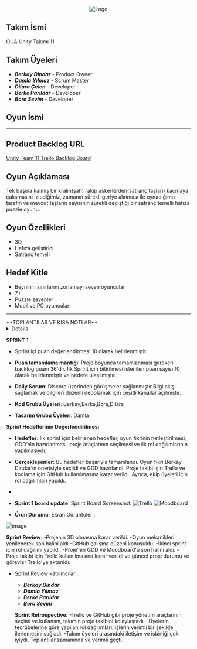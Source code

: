 <p align="center">
  <img src="https://github.com/Berkay97d/OUA_Bootcamp_Group11/assets/94765038/16637ebc-e370-426c-b7bb-5e790c75a110" alt="Logo">
</p>

## Takım İsmi
OUA Unity Takımı 11

## Takım Üyeleri
- ***Berkay Dindar*** - Product Owner
- ***Damla Yılmaz*** - Scrum Master
- ***Dilara Çelen*** - Developer
- ***Berke Parıldar*** - Developer
- ***Bora Sevim*** - Developer

## Oyun İsmi
------------

## Product Backlog URL
[ Unity Team 11 Trello Backlog Board](https://trello.com/b/sZwjzSeZ/%C3%A7ali%C5%9Fma-alani)

## Oyun Açıklaması
Tek başına kalmış bir kralın(şah) rakip askerlerden(satranç taşları)
kaçmaya çalışmasını izlediğimiz, zamanın sürekli geriye alınması ile
oynadığımız tarafın ve mevcut taşların sayısının sürekli değiştiği bir
satranç temelli hafıza puzzle oyunu.

## Oyun Özellikleri
- 3D
- Hafıza geliştirici
- Satranç temelli 


## Hedef Kitle
- Beyninin sınırlarını zorlamayı seven oyuncular
- 7+
- Puzzle sevenler
- Mobil ve PC oyuncuları

-----------------------------------------------------------------------------------------------------------------------------------------
<summary>**TOPLANTILAR VE KISA NOTLAR**</summary>
<details>
 
  
<details>
  <summary>TOPLANTI 1</summary>
## **TOPLANTI 1 (22.06)**
- Eksiksiz katılım ile toplanıldı.
- Ekip üyelerinin tanışması gerçekleşti.
- Üyelerin tecrübeleri doğrultusunda rol dağılımının yapılması yapıldı.
- Github reposu açıldı
- Bir sonraki toplantı günü belirlendi.
- Toplantıya herkesin 1 adet oyun fikri ile gelmesi kararlaştırıldı.
</details>
<details>
  <summary>TOPLANTI 2</summary>

## **TOPLANTI 2 (29.06)**
- Eksiksiz katılım ile toplanıldı.
- Oyun fikirleri tartışıldı
- Berkay Dindar'ın oyun fikri oy birliği ile kabul edildi.
- GDD'nin hazırlanıp herkes tarafından okunması için gerekli tarihler belirlendi.
- Bir Sonraki toplantı tarihi belirlendi.
- Bir sonraki toplantıya herkesin GDD'ye hakim olarak ve oyunla ilgili yeni fikirler ile gelmesi istendi.
- Dilara Çelen bir sonraki toplantıya katılamayabileceğini belirtti.
### OYUN FİKİRLERİ
- Berke Parıldar
Farm oyunu
Npc'ler var 
Ürünleri satabileceğimiz, alabileceğimiz pazar var
ürünler ekiliyor belli bir süre içerisinde ürünler çıkıyor
Görev sistemi var
görevler yapılmadıkça olumsuz etkileri olacak

- Dilara Çelen
Sıra tabanlı dövüş sistemi
Ronin-efendisinin intikamını almaya çalışıyor

- Damla Yılmaz
Deniz temalı part oyunu
içerisinde farklı harita ve mini gameler var 
karakter ve gemi özelleştirmeleri
local 

- Bora Sevim
Hikayeli bir oyun 
Dikdörtgenlerden oluşan haritada ilerleme
her kare içerisinde karakter özelliklerini test eden görevler var
başarı durumuna göre yetenek güçlendirme veya zayıflatma var
oyun sonu boss fight

- Berkay Dindar
Satranç puzzle ( hikayeli)
Hamle sayacı , Süre sayacı
Strateji 
Her iterasyonda da yapılacak hamleler oyuncu tarafından belirlenecek

    
</details>

<details>
  <summary>TOPLANTI 3</summary>

## **TOPLANTI 3 (04.07)**


- Dilara Çelen harici eksiksiz toplandı.
- Projenin 3D olması kararlaştırıldı.
- Oyun mekaniklerinde ufak çaplı değişikliklere gidildi.
- Github çalışma düzeni konuşuldu.
- ikinci Sprint için rol dağılımı yapıldı.
- Proje'nin GDD ve Moodboard'u son halini aldı.
- Proje takibi için trello uygulamasının kullanılmasına karar verildi ve güncel proje durumu ve görevler trelloya aktarıldı


  ### Rol Dağılımı
- Berke Parıldar: Sıra tabanlı oynanış sistemi
- Bora Sevim: Satranç taşlarının hareketi ve ateş etme sistemi
- Berkay Dindar: 3 boyutlu grid sistemi, ara sahneler ve animasyonlar
- Dilara Çelen: UI entegrasyonu
- Damla Yılmaz: 3 boyutlu modellerin oluşturulması

  
</details>
  
</details>

**SPRINT 1**

- Sprint içi puan değerlendirmesi 10 olarak belirlenmiştir.
- **Puan tamamlama mantığı**: Proje boyunca tamamlanması gereken backlog puanı 36'dır. İlk Sprint için bitirilmesi istenilen puan sayısı 10 olarak belirlenmiştir ve hedefe ulaşılmıştır.
- **Daily Scrum**: Discord üzerinden görüşmeler sağlanmıştır.Bilgi akışı sağlamak ve bilgileri düzenli depolamak için çeşitli kanallar açılmıştır.
  
- **Kod Grubu Üyeleri**: Berkay,Berke,Bora,Dilara
- **Tasarım Grubu Üyeleri**: Damla
  
**Sprint Hedeflerinin Değerlendirilmesi**

 - **Hedefler:** İlk sprint için belirlenen hedefler, oyun fikrinin netleştirilmesi, GDD’nin hazırlanması, proje araçlarının seçilmesi ve ilk rol dağılımlarının yapılmasıydı.
 - **Gerçekleşenler:** Bu hedefler başarıyla tamamlandı. Oyun fikri Berkay Dindar’ın önerisiyle seçildi ve GDD hazırlandı. Proje takibi için Trello ve kodlama için GitHub kullanılmasına karar verildi. Ayrıca, ekip üyeleri için rol dağılımları yapıldı.
 - 
- **Sprint 1 board update**: Sprint Board Screenshot: 
![Trello](https://github.com/Berkay97d/OUA_Bootcamp_Group11/assets/94765038/693b4167-75a2-4a4b-9be4-46a30d05a555)
![Moodboard](https://github.com/Berkay97d/OUA_Bootcamp_Group11/assets/94765038/d9dc3e6e-fc88-462a-a07a-e4a354bf77e4)

- **Ürün Durumu**: Ekran Görüntüleri:
  
![image](https://github.com/Berkay97d/OUA_Bootcamp_Group11/assets/94765038/0ebb2420-128c-4651-9830-c1ff46a2b3e6)

  **Sprint Review**:
-Projenin 3D olmasına karar verildi.
-Oyun mekanikleri yenilenerek son halini aldı
-GitHub çalışma düzeni konuşuldu.
-İkinci sprint için rol dağılımı yapıldı.
-Proje’nin GDD ve Moodboard'u son halini aldı.
-Proje takibi için Trello kullanılmasına karar verildi ve güncel proje durumu ve görevler Trello'ya aktarıldı.
- Sprint Review katılımcıları:
  - ***Berkay Dindar*** 
  - ***Damla Yılmaz*** 
  - ***Berke Parıldar*** 
  - ***Bora Sevim*** 


  **Sprint Retrospective:**
-Trello ve GitHub gibi proje yönetim araçlarının seçimi ve kullanımı, takımın proje takibini kolaylaştırdı.
-Üyelerin tecrübelerine göre yapılan rol dağılımları, işlerin verimli bir şekilde ilerlemesini sağladı.
-Takım üyeleri arasındaki iletişim ve işbirliği çok iyiydi. Toplantılar zamanında ve verimli geçti.
  




